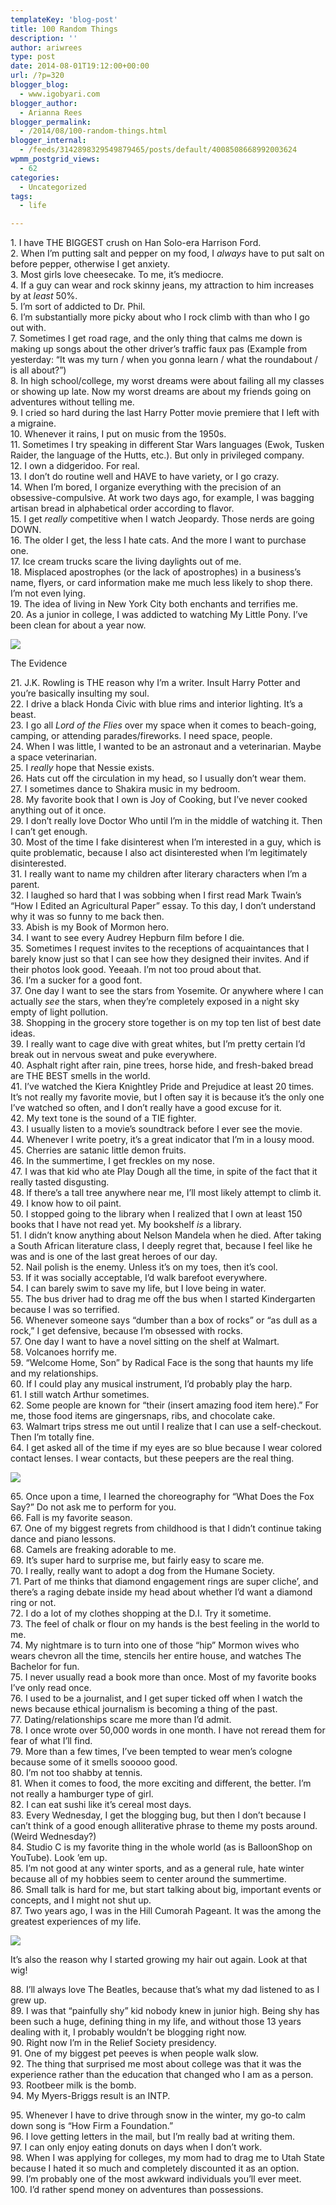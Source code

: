 ```yaml
---
templateKey: 'blog-post'
title: 100 Random Things
description: ''
author: ariwrees
type: post
date: 2014-08-01T19:12:00+00:00
url: /?p=320
blogger_blog:
  - www.igobyari.com
blogger_author:
  - Arianna Rees
blogger_permalink:
  - /2014/08/100-random-things.html
blogger_internal:
  - /feeds/3142898329549879465/posts/default/4008508668992003624
wpmm_postgrid_views:
  - 62
categories:
  - Uncategorized
tags:
  - life

---
```

1\. I have THE BIGGEST crush on Han Solo-era Harrison Ford.  
2\. When I’m putting salt and pepper on my food, I _always_ have to put salt on before pepper, otherwise I get anxiety.  
3\. Most girls love cheesecake. To me, it’s mediocre.  
4\. If a guy can wear and rock skinny jeans, my attraction to him increases by at _least_ 50%.  
5\. I’m sort of addicted to Dr. Phil.  
6\. I’m substantially more picky about who I rock climb with than who I go out with.  
7\. Sometimes I get road rage, and the only thing that calms me down is making up songs about the other driver’s traffic faux pas (Example from yesterday: “It was my turn / when you gonna learn / what the roundabout / is all about?”)  
8\. In high school/college, my worst dreams were about failing all my classes or showing up late. Now my worst dreams are about my friends going on adventures without telling me.  
9\. I cried so hard during the last Harry Potter movie premiere that I left with a migraine.  
10\. Whenever it rains, I put on music from the 1950s.  
11\. Sometimes I try speaking in different Star Wars languages (Ewok, Tusken Raider, the language of the Hutts, etc.). But only in privileged company.  
12\. I own a didgeridoo. For real.  
13\. I don’t do routine well and HAVE to have variety, or I go crazy.  
14\. When I’m bored, I organize everything with the precision of an obsessive-compulsive. At work two days ago, for example, I was bagging artisan bread in alphabetical order according to flavor.  
15\. I get _really_ competitive when I watch Jeopardy. Those nerds are going DOWN.  
16\. The older I get, the less I hate cats. And the more I want to purchase one.  
17\. Ice cream trucks scare the living daylights out of me.  
18\. Misplaced apostrophes (or the lack of apostrophes) in a business’s name, flyers, or card information make me much less likely to shop there. I’m not even lying.  
19\. The idea of living in New York City both enchants and terrifies me.  
20\. As a junior in college, I was addicted to watching My Little Pony. I’ve been clean for about a year now.

[![](https://www.igobyari.com/wp-content/uploads/2014/08/meandponies.jpg)](https://www.igobyari.com/wp-content/uploads/2014/08/meandponies.jpg)

The Evidence

  
21\. J.K. Rowling is THE reason why I’m a writer. Insult Harry Potter and you’re basically insulting my soul.  
22\. I drive a black Honda Civic with blue rims and interior lighting. It’s a beast.  
23\. I go all _Lord of the Flies_ over my space when it comes to beach-going, camping, or attending parades/fireworks. I need space, people.  
24\. When I was little, I wanted to be an astronaut and a veterinarian. Maybe a space veterinarian.  
25\. I _really_ hope that Nessie exists.  
26\. Hats cut off the circulation in my head, so I usually don’t wear them.  
27\. I sometimes dance to Shakira music in my bedroom.  
28\. My favorite book that I own is Joy of Cooking, but I’ve never cooked anything out of it once.  
29\. I don’t really love Doctor Who until I’m in the middle of watching it. Then I can’t get enough.  
30\. Most of the time I fake disinterest when I’m interested in a guy, which is quite problematic, because I also act disinterested when I’m legitimately disinterested.  
31\. I really want to name my children after literary characters when I’m a parent.  
32\. I laughed so hard that I was sobbing when I first read Mark Twain’s “How I Edited an Agricultural Paper” essay. To this day, I don’t understand why it was so funny to me back then.  
33\. Abish is my Book of Mormon hero.  
34\. I want to see every Audrey Hepburn film before I die.  
35\. Sometimes I request invites to the receptions of acquaintances that I barely know just so that I can see how they designed their invites. And if their photos look good. Yeeaah. I’m not too proud about that.  
36\. I’m a sucker for a good font.  
37\. One day I want to see the stars from Yosemite. Or anywhere where I can actually _see_ the stars, when they’re completely exposed in a night sky empty of light pollution.  
38\. Shopping in the grocery store together is on my top ten list of best date ideas.  
39\. I really want to cage dive with great whites, but I’m pretty certain I’d break out in nervous sweat and puke everywhere.  
40\. Asphalt right after rain, pine trees, horse hide, and fresh-baked bread are THE BEST smells in the world.  
41\. I’ve watched the Kiera Knightley Pride and Prejudice at least 20 times. It’s not really my favorite movie, but I often say it is because it’s the only one I’ve watched so often, and I don’t really have a good excuse for it.  
42\. My text tone is the sound of a TIE fighter.  
43\. I usually listen to a movie’s soundtrack before I ever see the movie.  
44\. Whenever I write poetry, it’s a great indicator that I’m in a lousy mood.  
45\. Cherries are satanic little demon fruits.  
46\. In the summertime, I get freckles on my nose.  
47\. I was that kid who ate Play Dough all the time, in spite of the fact that it really tasted disgusting.  
48\. If there’s a tall tree anywhere near me, I’ll most likely attempt to climb it.  
49\. I know how to oil paint.  
50\. I stopped going to the library when I realized that I own at least 150 books that I have not read yet. My bookshelf _is_ a library.  
51\. I didn’t know anything about Nelson Mandela when he died. After taking a South African literature class, I deeply regret that, because I feel like he was and is one of the last great heroes of our day.  
52\. Nail polish is the enemy. Unless it’s on my toes, then it’s cool.  
53\. If it was socially acceptable, I’d walk barefoot everywhere.  
54\. I can barely swim to save my life, but I love being in water.  
55\. The bus driver had to drag me off the bus when I started Kindergarten because I was so terrified.  
56\. Whenever someone says “dumber than a box of rocks” or “as dull as a rock,” I get defensive, because I’m obsessed with rocks.  
57\. One day I want to have a novel sitting on the shelf at Walmart.  
58\. Volcanoes horrify me.  
59\. “Welcome Home, Son” by Radical Face is the song that haunts my life and my relationships.  
60\. If I could play any musical instrument, I’d probably play the harp.  
61\. I still watch Arthur sometimes.  
62\. Some people are known for “their (insert amazing food item here).” For me, those food items are gingersnaps, ribs, and chocolate cake.  
63\. Walmart trips stress me out until I realize that I can use a self-checkout. Then I’m totally fine.  
64\. I get asked all of the time if my eyes are so blue because I wear colored contact lenses. I wear contacts, but these peepers are the real thing.

[![](https://www.igobyari.com/wp-content/uploads/2014/08/meeyes.jpg)](https://www.igobyari.com/wp-content/uploads/2014/08/meeyes.jpg)

65\. Once upon a time, I learned the choreography for “What Does the Fox Say?” Do not ask me to perform for you.  
66\. Fall is my favorite season.  
67\. One of my biggest regrets from childhood is that I didn’t continue taking dance and piano lessons.  
68\. Camels are freaking adorable to me.  
69\. It’s super hard to surprise me, but fairly easy to scare me.  
70\. I really, really want to adopt a dog from the Humane Society.  
71\. Part of me thinks that diamond engagement rings are super cliche’, and there’s a raging debate inside my head about whether I’d want a diamond ring or not.  
72\. I do a lot of my clothes shopping at the D.I. Try it sometime.  
73\. The feel of chalk or flour on my hands is the best feeling in the world to me.  
74\. My nightmare is to turn into one of those “hip” Mormon wives who wears chevron all the time, stencils her entire house, and watches The Bachelor for fun.  
75\. I never usually read a book more than once. Most of my favorite books I’ve only read once.  
76\. I used to be a journalist, and I get super ticked off when I watch the news because ethical journalism is becoming a thing of the past.  
77\. Dating/relationships scare me more than I’d admit.  
78\. I once wrote over 50,000 words in one month. I have not reread them for fear of what I’ll find.  
79\. More than a few times, I’ve been tempted to wear men’s cologne because some of it smells sooooo good.  
80\. I’m not too shabby at tennis.  
81\. When it comes to food, the more exciting and different, the better. I’m not really a hamburger type of girl.  
82\. I can eat sushi like it’s cereal most days.  
83\. Every Wednesday, I get the blogging bug, but then I don’t because I can’t think of a good enough alliterative phrase to theme my posts around. (Weird Wednesday?)  
84\. Studio C is my favorite thing in the whole world (as is BalloonShop on YouTube). Look ’em up.  
85\. I’m not good at any winter sports, and as a general rule, hate winter because all of my hobbies seem to center around the summertime.  
86\. Small talk is hard for me, but start talking about big, important events or concepts, and I might not shut up.  
87\. Two years ago, I was in the Hill Cumorah Pageant. It was the among the greatest experiences of my life.

[![](https://www.igobyari.com/wp-content/uploads/2014/08/ny60.jpg)](https://www.igobyari.com/wp-content/uploads/2014/08/ny60.jpg)

It’s also the reason why I started growing my hair out again. Look at that wig! 

88\. I’ll always love The Beatles, because that’s what my dad listened to as I grew up.  
89\. I was that “painfully shy” kid nobody knew in junior high. Being shy has been such a huge, defining thing in my life, and without those 13 years dealing with it, I probably wouldn’t be blogging right now.  
90\. Right now I’m in the Relief Society presidency.  
91\. One of my biggest pet peeves is when people walk slow.  
92\. The thing that surprised me most about college was that it was the experience rather than the education that changed who I am as a person.  
93\. Rootbeer milk is the bomb.  
94\. My Myers-Briggs result is an INTP. 

95\. Whenever I have to drive through snow in the winter, my go-to calm down song is “How Firm a Foundation.”  
96\. I love getting letters in the mail, but I’m really bad at writing them.  
97\. I can only enjoy eating donuts on days when I don’t work.  
98\. When I was applying for colleges, my mom had to drag me to Utah State because I hated it so much and completely discounted it as an option.  
99\. I’m probably one of the most awkward individuals you’ll ever meet.  
100\. I’d rather spend money on adventures than possessions.